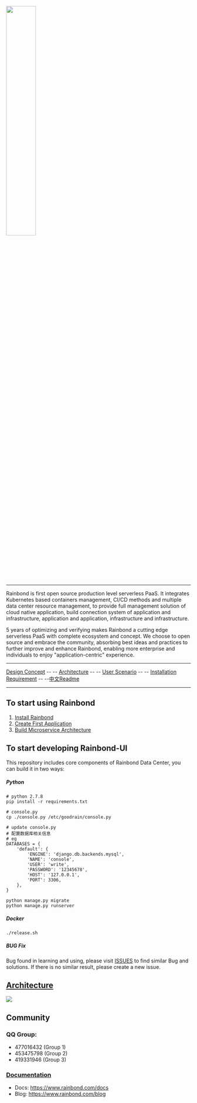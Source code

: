 <img src="https://github.com/goodrain/rainbond/blob/master/docs/rainbond_logo.png" width="40%">

----
Rainbond is first open source production level serverless PaaS. It integrates Kubernetes based containers management, CI/CD methods and multiple data center resource management, to provide full management solution of cloud native application, build connection system of application and infrastructure, application and application, infrastructure and infrastructure.

5 years of optimizing and verifying makes Rainbond a cutting edge serverless PaaS with complete ecosystem and concept. We choose to open source and embrace the community, absorbing best ideas and practices to further improve and enhance Rainbond, enabling more enterprise and individuals to enjoy "application-centric" experience.

----
[Design Concept](http://www.rainbond.com/docs/stable/getting-started/design-concept.html) -- -- [Architecture](http://www.rainbond.com/docs/stable/getting-started/architecture.html) -- -- [User Scenario](getting-started/scenario-microservice.html) -- -- [Installation Requirement](http://www.rainbond.com/docs/stable/getting-started/pre-install.html) -- --[中文Readme](https://github.com/goodrain/rainbond/blob/master/docs/Readme_cn.md)

----
## To start using Rainbond

1. [Install Rainbond](http://www.rainbond.com/docs/stable/getting-started/pre-install.html)
2. [Create First Application](http://www.rainbond.com/docs/stable/user-app-docs/addapp/addapp-code.html)
3. [Build Microservice Architecture](http://www.rainbond.com/docs/stable/user-app-docs/addapp/addapp-cloud_framework.html)

## To start developing Rainbond-UI

This repository includes core components of Rainbond Data Center, you can build it in two ways:

##### Python


```
# python 2.7.8
pip install -r requirements.txt

# console.py 
cp ./console.py /etc/goodrain/console.py

# update console.py
# 配置数据库相关信息
# eg
DATABASES = {
    'default': {
        'ENGINE': 'django.db.backends.mysql',
        'NAME': 'console',
        'USER': 'write',
        'PASSWORD': '12345678',
        'HOST': '127.0.0.1',
        'PORT': 3306,
    },
}

python manage.py migrate
python manage.py runserver
```
##### Docker 

```
./release.sh 
```
##### BUG Fix

Bug found in learning and using, please visit [ISSUES](https://github.com/goodrain/rainbond/issues) to find similar Bug and solutions. If there is no similar result, please create a new issue.

## [Architecture](http://www.rainbond.com/docs/stable/getting-started/architecture.html)

<img src="https://github.com/goodrain/rainbond/blob/master/docs/rainbond_architecture.png" href="http://www.rainbond.com/docs/stable/getting-started/architecture.html">

## Community

### QQ Group:

- 477016432 (Group 1) 
- 453475798 (Group 2)  
- 419331946 (Group 3)

### [Documentation](http://www.rainbond.com/docs/stable/)       

- Docs: https://www.rainbond.com/docs
- Blog: https://www.rainbond.com/blog
